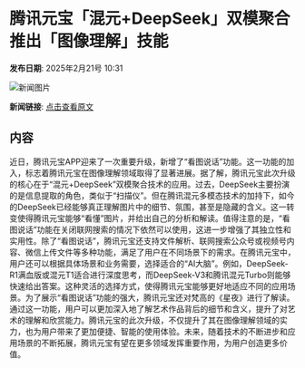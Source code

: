# 腾讯元宝「混元+DeepSeek」双模聚合 推出「图像理解」技能

**发布日期**: 2025年2月21号 10:31

![新闻图片](https://pic.chinaz.com/picmap/thumb/202405301401375403_0.jpg)

**新闻链接**: [点击查看原文](https://www.aibase.com/zh/news/15584)

## 内容

近日，腾讯元宝APP迎来了一次重要升级，新增了“看图说话”功能。这一功能的加入，标志着腾讯元宝在图像理解领域取得了显著进展。据了解，腾讯元宝此次升级的核心在于“混元+DeepSeek”双模聚合技术的应用。过去，DeepSeek主要扮演的是信息提取的角色，类似于“扫描仪”。但在腾讯混元多模态技术的加持下，如今的DeepSeek已经能够真正理解图片中的细节、氛围，甚至是隐藏的含义。这一转变使得腾讯元宝能够“看懂”图片，并给出自己的分析和解读。值得注意的是，“看图说话”功能在关闭联网搜索的情况下依然可以使用，这进一步增强了其独立性和实用性。除了“看图说话”，腾讯元宝还支持文件解析、联网搜索公众号或视频号内容、微信上传文件等多种功能，满足了用户在不同场景下的需求。在腾讯元宝中，用户还可以根据具体场景和业务需要，选择适合的“AI大脑”。例如，DeepSeek-R1满血版或混元T1适合进行深度思考，而DeepSeek-V3和腾讯混元Turbo则能够快速给出答案。这种灵活的选择方式，使得腾讯元宝能够更好地适应不同的应用场景。为了展示“看图说话”功能的强大，腾讯元宝还对梵高的《星夜》进行了解读。通过这一功能，用户可以更加深入地了解艺术作品背后的细节和含义，提升了对艺术的理解和欣赏能力。腾讯元宝的此次升级，不仅提升了其在图像理解领域的实力，也为用户带来了更加便捷、智能的使用体验。未来，随着技术的不断进步和应用场景的不断拓展，腾讯元宝有望在更多领域发挥重要作用，为用户创造更多价值。
